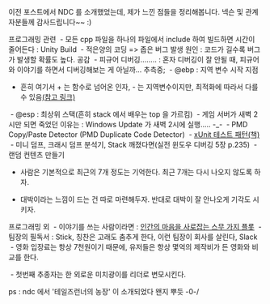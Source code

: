 이전 포스트에서 NDC 를 소개했었는데, 제가 느낀 점들을 정리해봅니다. 넥슨 및 관계자분들께 감사드립니다~~ :)

프로그래밍 관련
 - 모든 cpp 파일을 하나의 파일에서 include 하여 빌드하면 시간이 줄어든다 : Unity Build
 - 적은양의 코딩 =&gt; 좁은 버그 발생 원인 : 코드가 길수록 버그가 발생할 확률도 높다. 공감
 - 피규어 디버깅........ : 혼자 디버깅이 잘 안될 때, 피규어와 이야기를 하면서 디버깅해보는 게 아닐까... 추측중;
 - @ebp : 지역 변수 시작 지점
- 흔히 여기서 + 는 함수로 넘어온 인자, - 는 지역변수이지만, 최적화에 따라서 다를 수 있음[(참고 링크)](http://minjang.egloos.com/2037892 "[http://minjang.egloos.com/2037892]로 이동합니다.")

 - @esp : 최상위 스택(흔히 stack 에서 배우는 top 을 가르킴)
 - 게임 서버가 새벽 2시만 되면 죽었던 이유는 : Windows Update 가 새벽 2시에 실행..... -\_-
 - PMD Copy/Paste Detector (PMD Duplicate Code Detector)
 - [xUnit 테스트 패턴(책)](http://books.google.com/books?id=SUkSRQAACAAJ "[http://books.google.com/books?id=SUkSRQAACAAJ]로 이동합니다.")
 - 미니 덤프, 크래시 덤프 분석기, Stack 깨졌다면(실전 윈도우 디버깅 5장 p.235)
 - 랜덤 컨텐츠 만들기

- 사람은 기본적으로 최근의 7개 정도는 기억한다. 최근 7개는 다시 나오지 않도록 하자.

- 대박이라는 느낌이 드는 건 따로 마련해두자. 반대로 대박이 잘 안나오게 기각도 시키자.

프로그래밍 외
 - 이야기를 쓰는 사람이라면 : [인간의 마음을 사로잡는 스무 가지 플롯](http://books.google.com/books?id=L5MZMwAACAAJ "[http://books.google.com/books?id=L5MZMwAACAAJ]로 이동합니다.")
 - 팀장의 필독서 : Stick, 칭찬은 고래도 춤추게 한다, 이런 팀장이 회사를 살린다, Slack
 - 영화 입장료는 항상 7천원이기 때문에, 유저들은 항상 몇억의 제작비가 든 영화와 비교를 한다.

 - 첫번째 추종자는 한 외로운 미치광이를 리더로 변모시킨다.

ps : ndc 에서 '테일즈런너의 농장' 이 소개되었다 왠지 뿌듯 -0-/

